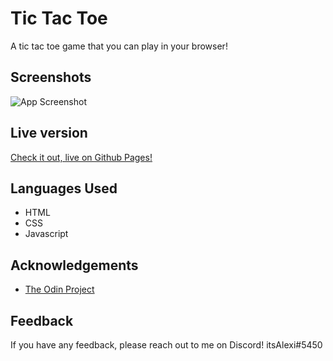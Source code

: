 # Tic Tac Toe

A tic tac toe game that you can play in your browser! 

## Screenshots

![App Screenshot](https://i.ibb.co/9VDfrB5/image-2022-07-23-185843374.png)

## Live version
[Check it out, live on Github Pages!](https://itsalexi.github.io/Tic-Tac-Toe)

## Languages Used

- HTML
- CSS
- Javascript


## Acknowledgements

 - [The Odin Project](https://www.theodinproject.com/lessons/node-path-javascript-tic-tac-toe)
 

## Feedback

If you have any feedback, please reach out to me on Discord!
itsAlexi#5450
